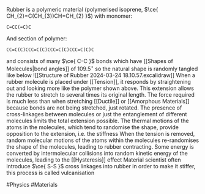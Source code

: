 Rubber is a polymeric material (polymerised isoprene, $\ce{ CH_{2}=C(CH_{3})CH=CH_{2} }$) with monomer:
```smiles
C=CC(=C)C
```
And section of polymer:
```smiles
CC=C(C)CCC=C(C)CCC=C(C)CCC=C(C)C
```
and consists of many $\ce{ C-C }$ bonds which have [[Shapes of Molecules|bond angles]] of $109.5^{\circ}$ so the natural shape is randomly tangled like below
![[Structure of Rubber 2024-03-24 18.10.57.excalidraw]]
When a rubber molecule is placed under [[Tension]], it responds by straightening out and looking more like the polymer shown above. This extension allows the rubber to stretch to several times its original length. The force required is much less than when stretching [[Ductile]] or [[Amorphous Materials]] because bonds are not being stretched, just rotated. The presence of cross-linkages  between molecules or just the entanglement of different molecules limits the total extension possible. The thermal motions of the atoms in the molecules, which tend to randomise the shape, provide opposition to the extension, i.e. the stiffness
When the tension is removed, random molecular motions of the atoms within the molecules re-randomises the shape of the molecules, leading to rubber contracting. Some energy is converted by intermolecular collisions into random kinetic energy of the molecules, leading to the [[Hysteresis]] effect
Material scientist often introduce $\ce{ S-S }$ cross linkages into rubber in order to make it stiffer, this process is called vulcanisation

#Physics #Materials 